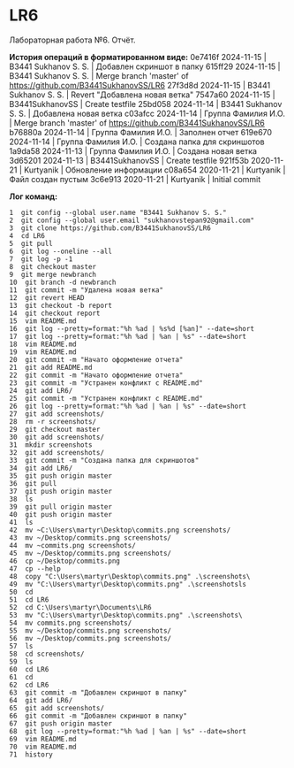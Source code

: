 # LR6
Лабораторная работа №6. Отчёт.

**История операций в форматированном виде:**
0e7416f 2024-11-15 | B3441 Sukhanov S. S. | Добавлен скриншот в папку
615ff29 2024-11-15 | B3441 Sukhanov S. S. | Merge branch 'master' of https://github.com/B3441SukhanovSS/LR6
27f3d8d 2024-11-15 | B3441 Sukhanov S. S. | Revert "Добавлена новая ветка"
7547a60 2024-11-15 | B3441SukhanovSS | Create testfile
25bd058 2024-11-14 | B3441 Sukhanov S. S. | Добавлена новая ветка
c03afcc 2024-11-14 | Группа Фамилия И.О. | Merge branch 'master' of https://github.com/B3441SukhanovSS/LR6
b76880a 2024-11-14 | Группа Фамилия И.О. | Заполнен отчет
619e670 2024-11-14 | Группа Фамилия И.О. | Создана папка для скриншотов
1a9da58 2024-11-13 | Группа Фамилия И.О. | Создана новая ветка
3d65201 2024-11-13 | B3441SukhanovSS | Create testfile
921f53b 2020-11-21 | Kurtyanik | Обновление информации
c08a654 2020-11-21 | Kurtyanik | Файл создан пустым
3c6e913 2020-11-21 | Kurtyanik | Initial commit

**Лог команд:**

    1  git config --global user.name "B3441 Sukhanov S. S."
    2  git config --global user.email "sukhanovstepan92@gmail.com"
    3  git clone https://github.com/B3441SukhanovSS/LR6
    4  cd LR6
    5  git pull
    6  git log --oneline --all
    7  git log -p -1
    8  git checkout master
    9  git merge newbranch
    10  git branch -d newbranch
    11  git commit -m "Удалена новая ветка"
    12  git revert HEAD
    13  git checkout -b report
    14  git checkout report
    15  vim README.md
    16  git log --pretty=format:"%h %ad | %s%d [%an]" --date=short
    17  git log --pretty=format:"%h %ad | %an | %s" --date=short
    18  vim README.md
    19  vim README.md
    20  git commit -m "Начато оформление отчета"
    21  git add README.md
    22  git commit -m "Начато оформление отчета"
    23  git commit -m "Устранен конфликт с README.md"
    24  git add LR6/
    25  git commit -m "Устранен конфликт с README.md"
    26  git log --pretty=format:"%h %ad | %an | %s" --date=short
    27  git add screenshots/
    28  rm -r screenshots/
    29  git checkout master
    30  git add screenshots/
    31  mkdir screenshots
    32  git add screenshots/
    33  git commit -m "Создана папка для скриншотов"
    34  git add LR6/
    35  git push origin master
    36  git pull
    37  git push origin master
    38  ls
    39  git pull origin master
    40  git push origin master
    41  ls
    42  mv ~C:\Users\martyr\Desktop\commits.png screenshots/
    43  mv ~/Desktop/commits.png screenshots/
    44  mv ~commits.png screenshots/
    45  mv ~/Desktop/commits.png screenshots/
    46  cp ~/Desktop/commits.png
    47  cp --help
    48  copy "C:\Users\martyr\Desktop\commits.png" .\screenshots\
    49  mv "C:\Users\martyr\Desktop\commits.png" .\screenshotsls
    50  cd
    51  cd LR6
    52  cd C:\Users\martyr\Documents\LR6
    53  mv "C:\Users\martyr\Desktop\commits.png" .\screenshots\
    54  mv commits.png screenshots/
    55  mv ~/Desktop/commits.png screenshots/
    56  mv ~/Desktop/commits.png screenshots/
    57  ls
    58  cd screenshots/
    59  ls
    60  cd LR6
    61  cd
    62  cd LR6
    63  git commit -m "Добавлен скриншот в папку"
    64  git add LR6/
    65  git add screenshots/
    66  git commit -m "Добавлен скриншот в папку"
    67  git push origin master
    68  git log --pretty=format:"%h %ad | %an | %s" --date=short
    69  vim README.md
    70  vim README.md
    71  history

